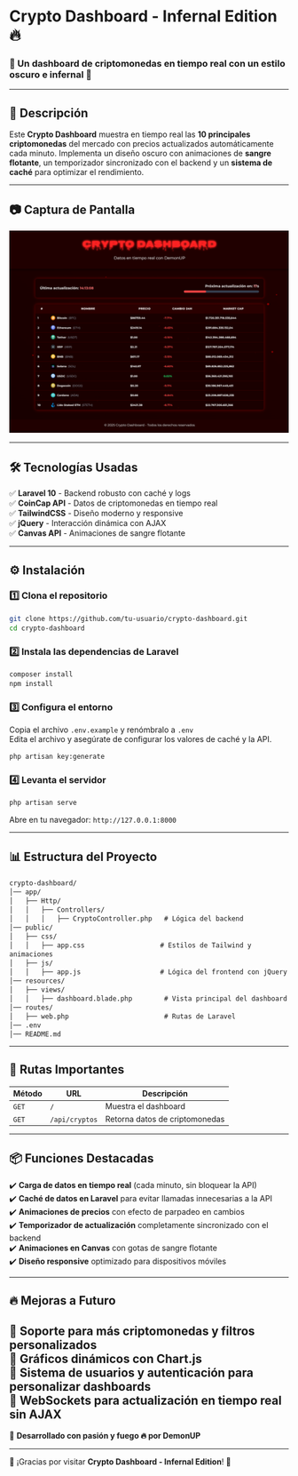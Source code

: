 #  Crypto Dashboard - Infernal Edition 🔥

### 🔴 Un dashboard de criptomonedas en tiempo real con un estilo oscuro e infernal 🔴

---

## 📌 Descripción
Este **Crypto Dashboard** muestra en tiempo real las **10 principales criptomonedas** del mercado con precios actualizados automáticamente cada minuto. Implementa un diseño oscuro con animaciones de **sangre flotante**, un temporizador sincronizado con el backend y un **sistema de caché** para optimizar el rendimiento.

---

## 📷 Captura de Pantalla
![Crypto Dashboard](public/images/screenshot.png)

---

## 🛠️ Tecnologías Usadas
✅ **Laravel 10** - Backend robusto con caché y logs  
✅ **CoinCap API** - Datos de criptomonedas en tiempo real  
✅ **TailwindCSS** - Diseño moderno y responsive  
✅ **jQuery** - Interacción dinámica con AJAX  
✅ **Canvas API** - Animaciones de sangre flotante  

---

## ⚙️ Instalación
### 1️⃣ Clona el repositorio
```sh
git clone https://github.com/tu-usuario/crypto-dashboard.git
cd crypto-dashboard
```

### 2️⃣ Instala las dependencias de Laravel
```sh
composer install
npm install
```

### 3️⃣ Configura el entorno
Copia el archivo `.env.example` y renómbralo a `.env`  
Edita el archivo y asegúrate de configurar los valores de caché y la API.

```sh
php artisan key:generate
```

### 4️⃣ Levanta el servidor
```sh
php artisan serve
```

Abre en tu navegador: `http://127.0.0.1:8000`

---

## 📊 Estructura del Proyecto
```
crypto-dashboard/
│── app/
│   ├── Http/
│   │   ├── Controllers/
│   │   │   ├── CryptoController.php   # Lógica del backend
│── public/
│   ├── css/
│   │   ├── app.css                   # Estilos de Tailwind y animaciones
│   ├── js/
│   │   ├── app.js                    # Lógica del frontend con jQuery
│── resources/
│   ├── views/
│   │   ├── dashboard.blade.php        # Vista principal del dashboard
│── routes/
│   ├── web.php                        # Rutas de Laravel
│── .env
│── README.md
```

---

## 🔗 Rutas Importantes
| Método | URL               | Descripción |
|--------|------------------|-------------|
| `GET`  | `/`              | Muestra el dashboard |
| `GET`  | `/api/cryptos`   | Retorna datos de criptomonedas |

---

## 📦 Funciones Destacadas
✔️ **Carga de datos en tiempo real** (cada minuto, sin bloquear la API)  
✔️ **Caché de datos en Laravel** para evitar llamadas innecesarias a la API  
✔️ **Animaciones de precios** con efecto de parpadeo en cambios  
✔️ **Temporizador de actualización** completamente sincronizado con el backend  
✔️ **Animaciones en Canvas** con gotas de sangre flotante  
✔️ **Diseño responsive** optimizado para dispositivos móviles  

---

## 🔥 Mejoras a Futuro
🔹 Soporte para **más criptomonedas** y filtros personalizados  
🔹 Gráficos dinámicos con **Chart.js**  
🔹 Sistema de **usuarios y autenticación** para personalizar dashboards  
🔹 WebSockets para **actualización en tiempo real sin AJAX**  
--- 

📌 **Desarrollado con pasión y fuego 🔥 por DemonUP**  

---

🎉 ¡Gracias por visitar **Crypto Dashboard - Infernal Edition**! 🚀
